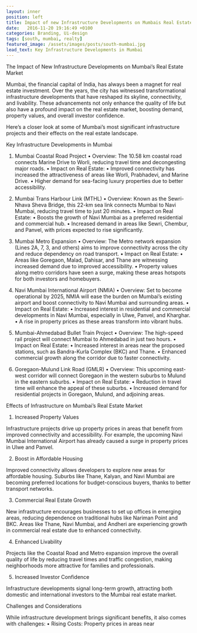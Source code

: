 ```yaml
---
layout: inner
position: left
title: Impact of new Infrastructure Developments on Mumbais Real Estate Market
date:   2016-11-20 19:16:49 +0100
categories: Branding, Ui-design
tags: [south, mumbai, realty]
featured_image: /assets/images/posts/south-mumbai.jpg
lead_text: Key Infrastructure Developments in Mumbai
---
```


The Impact of New Infrastructure Developments on Mumbai’s Real Estate Market

Mumbai, the financial capital of India, has always been a magnet for real estate investment. Over the years, the city has witnessed transformational infrastructure developments that have reshaped its skyline, connectivity, and livability. These advancements not only enhance the quality of life but also have a profound impact on the real estate market, boosting demand, property values, and overall investor confidence.

Here’s a closer look at some of Mumbai’s most significant infrastructure projects and their effects on the real estate landscape.

Key Infrastructure Developments in Mumbai

1. Mumbai Coastal Road Project
   •   Overview: The 10.58 km coastal road connects Marine Drive to Worli, reducing travel time and decongesting major roads.
   •   Impact on Real Estate:
      •   Improved connectivity has increased the attractiveness of areas like Worli, Prabhadevi, and Marine Drive.
      •   Higher demand for sea-facing luxury properties due to better accessibility.

2. Mumbai Trans Harbour Link (MTHL)
   •   Overview: Known as the Sewri-Nhava Sheva Bridge, this 22-km sea link connects Mumbai to Navi Mumbai, reducing travel time to just 20 minutes.
   •   Impact on Real Estate:
      •   Boosts the growth of Navi Mumbai as a preferred residential and commercial hub.
      •   Increased demand in areas like Sewri, Chembur, and Panvel, with prices expected to rise significantly.

3. Mumbai Metro Expansion
   •   Overview: The Metro network expansion (Lines 2A, 7, 3, and others) aims to improve connectivity across the city and reduce dependency on road transport.
   •   Impact on Real Estate:
      •   Areas like Goregaon, Malad, Dahisar, and Thane are witnessing increased demand due to improved accessibility.
      •   Property values along metro corridors have seen a surge, making these areas hotspots for both investors and homebuyers.

4. Navi Mumbai International Airport (NMIA)
   •   Overview: Set to become operational by 2025, NMIA will ease the burden on Mumbai’s existing airport and boost connectivity to Navi Mumbai and surrounding areas.
   •   Impact on Real Estate:
      •   Increased interest in residential and commercial developments in Navi Mumbai, especially in Ulwe, Panvel, and Kharghar.
      •   A rise in property prices as these areas transform into vibrant hubs.

5. Mumbai-Ahmedabad Bullet Train Project
   •   Overview: The high-speed rail project will connect Mumbai to Ahmedabad in just two hours.
   •   Impact on Real Estate:
      •   Increased interest in areas near the proposed stations, such as Bandra-Kurla Complex (BKC) and Thane.
      •   Enhanced commercial growth along the corridor due to faster connectivity.

6. Goregaon-Mulund Link Road (GMLR)
   •   Overview: This upcoming east-west corridor will connect Goregaon in the western suburbs to Mulund in the eastern suburbs.
   •   Impact on Real Estate:
      •   Reduction in travel time will enhance the appeal of these suburbs.
      •   Increased demand for residential projects in Goregaon, Mulund, and adjoining areas.

Effects of Infrastructure on Mumbai’s Real Estate Market

1. Increased Property Values

Infrastructure projects drive up property prices in areas that benefit from improved connectivity and accessibility. For example, the upcoming Navi Mumbai International Airport has already caused a surge in property prices in Ulwe and Panvel.

2. Boost in Affordable Housing

Improved connectivity allows developers to explore new areas for affordable housing. Suburbs like Thane, Kalyan, and Navi Mumbai are becoming preferred locations for budget-conscious buyers, thanks to better transport networks.

3. Commercial Real Estate Growth

New infrastructure encourages businesses to set up offices in emerging areas, reducing dependence on traditional hubs like Nariman Point and BKC. Areas like Thane, Navi Mumbai, and Andheri are experiencing growth in commercial real estate due to enhanced connectivity.

4. Enhanced Livability

Projects like the Coastal Road and Metro expansion improve the overall quality of life by reducing travel times and traffic congestion, making neighborhoods more attractive for families and professionals.

5. Increased Investor Confidence

Infrastructure developments signal long-term growth, attracting both domestic and international investors to the Mumbai real estate market.

Challenges and Considerations

While infrastructure development brings significant benefits, it also comes with challenges:
   •   Rising Costs: Property prices in areas near


